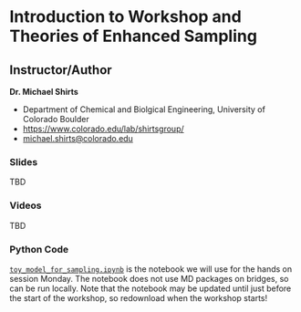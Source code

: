 # Introduction to Workshop and Theories of Enhanced Sampling

## Instructor/Author

**Dr. Michael Shirts**
- Department of Chemical and Biolgical Engineering, University of Colorado Boulder
- https://www.colorado.edu/lab/shirtsgroup/
- michael.shirts@colorado.edu

### Slides

TBD

### Videos

TBD

### Python Code
[`toy_model_for_sampling.ipynb`](toy_model_for_sampling.ipynb) is the notebook we will use for the hands on session Monday. The notebook does not use MD packages on bridges, so can be run locally. Note that the notebook may be updated until just before the start of the workshop, so redownload when the workshop starts!


